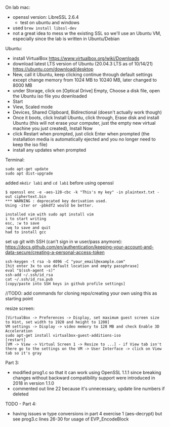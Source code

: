 On lab mac:
- openssl version: LibreSSL 2.6.4
    - test on ubuntu and windows
- used ```brew install libssl-dev```
- not a great idea to mess w the existing SSL so we'll use an Ubuntu VM, especially since the lab is written in Ubuntu/Debian

Ubuntu:
- install VirtualBox https://www.virtualbox.org/wiki/Downloads
- download latest LTS version of Ubuntu (20.04.3 LTS as of 10/14/21) https://ubuntu.com/download/desktop
- New, call it Ubuntu, keep clicking continue through default settings except change memory from 1024 MB to 10240 MB, later changed to 8000 MB
- under Storage, click on [Optical Drive] Empty, Choose a disk file, open the Ubuntu iso file you downloaded
- Start
- View, Scaled mode
- Devices, Shared Clipboard, Bidirectional (doesn't actually work though)
- Once it boots, click Install Ubuntu, click through, Erase disk and install Ubuntu (this will not erase your computer, just the empty new virtual machine you just created), Install Now
- click Restart when prompted, just click Enter when prompted (the installation media is automatically ejected and you no longer need to keep the iso file)
- install any updates when prompted

Terminal:
```console
sudo apt-get update
sudo apt dist-upgrade
```
added `mkdir lab1` and `cd lab1` before using openssl

```
$ openssl enc -e -aes-128-cbc -k "This's my key" -in plaintext.txt -out ciphertext.bin
*** WARNING : deprecated key derivation used.
Using -iter or -pbkdf2 would be better.
```

```
installed vim with sudo apt install vim
i to start writing
esc, :w to save
:wq to save and quit
had to install gcc
```

set up git with SSH (can't sign in w user/pass anymore):
https://docs.github.com/en/authentication/keeping-your-account-and-data-secure/creating-a-personal-access-token
```
ssh-keygen -t rsa -b 4096 -C "your_email@example.com"
[hit enter 3x to use default location and empty passphrase]
eval "$(ssh-agent -s)"
ssh-add ~/.ssh/id_rsa
cat ~/.ssh/id_rsa.pub
[copy/paste into SSH keys in github profile settings]
```
//TODO: add commands for cloning repo/creating your own using this as starting point

resize screen:
```
[VirtualBox -> Preferences -> Display, set maximum guest screen size to Hint, set width to 1920 and height to 1200]
VM settings -> Display -> video memory to 128 MB and check Enable 3D Acceleration
sudo apt-get install virtualbox-guest-additions-iso
[restart]
[VM -> View -> Virtual Screen 1 -> Resize to ...] - if View tab isn't there go to the settings on the VM -> User Interface -> click on View tab so it's gray
```

Part 3:
- modified prog1.c so that it can work using OpenSSL 1.1.1 since breaking changes without backward compatibility support were introduced in 2018 in version 1.1.0
- commented out line 22 because it's unnecessary, update line numbers if deleted

TODO - Part 4:
- having issues w type conversions in part 4 exercise 1 (aes-decrypt) but see prog3.c lines 26-30 for usage of EVP_EncodeBlock
